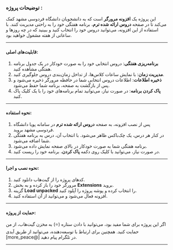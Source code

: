 

### **توضیحات پروژه :**

این پروژه یک **افزونه مرورگر** است که به دانشجویان دانشگاه فردوسی مشهد کمک می‌کند تا در صفحه **دروس ارائه شده ترم**، برنامه هفتگی خود را به راحتی مدیریت کنند. با استفاده از این افزونه، می‌توانید دروس خود را انتخاب کنید و ببینید که در چه روزها و ساعاتی از هفته مشغول خواهید بود.

---

#### **قابلیت‌های اصلی:**
1. **برنامه‌ریزی هفتگی**: دروس انتخابی خود را به صورت خودکار در یک جدول برنامه هفتگی مشاهده کنید.
2. **مدیریت زمان**: با نمایش ساعات کلاس‌ها، از تداخل زمان‌بندی دروس جلوگیری کنید.
3. **ذخیره اطلاعات**: اطلاعات دروس انتخابی شما در حافظه مرورگر ذخیره می‌شود و پس از بازگشت به صفحه، برنامه شما حفظ می‌شود.
4. **پاک کردن برنامه**: در صورت نیاز، می‌توانید تمام برنامه‌های خود را با یک کلیک پاک کنید.

---

#### **نحوه استفاده:**
1. پس از نصب افزونه، به صفحه **دروس ارائه شده ترم** در سامانه پویا دانشگاه فردوسی مشهد بروید.
2. در کنار هر درس، یک چک‌باکس ظاهر می‌شود. با انتخاب آن، درس به برنامه هفتگی شما اضافه می‌شود.
3. برنامه هفتگی شما به صورت خودکار در بالای صفحه نمایش داده می‌شود.
4. در صورت نیاز، می‌توانید با کلیک روی دکمه **پاک کردن**، برنامه خود را ریست کنید.


---

#### **نحوه نصب و اجرا:**
1. کدهای پروژه را از گیت‌هاب دانلود کنید.
2. مرورگر خود را باز کرده و به بخش **Extensions** بروید.
3. گزینه **Load unpacked** را انتخاب کرده و پوشه پروژه را آپلود کنید.
4. افزونه فعال می‌شود و می‌توانید از آن استفاده کنید.

---


#### **حمایت از پروژه:**
اگر این پروژه برای شما مفید بود، می‌توانید با دادن ستاره (⭐) به مخزن گیت‌هاب، از من حمایت کنید. همچنین برای ارتباط با توسعه‌دهنده، می‌توانید از طریق آیدی [more_peace@] در تلگرام پیام دهید.

---
